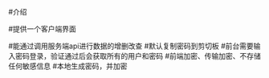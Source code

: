 #介绍

#提供一个客户端界面

#能通过调用服务端api进行数据的增删改查
#默认复制密码到剪切板
#前台需要输入密码登录，验证通过后会获取所有的用户和密码
#前端加密、传输加密、不存储任何敏感信息
#本地生成密码，并加密

